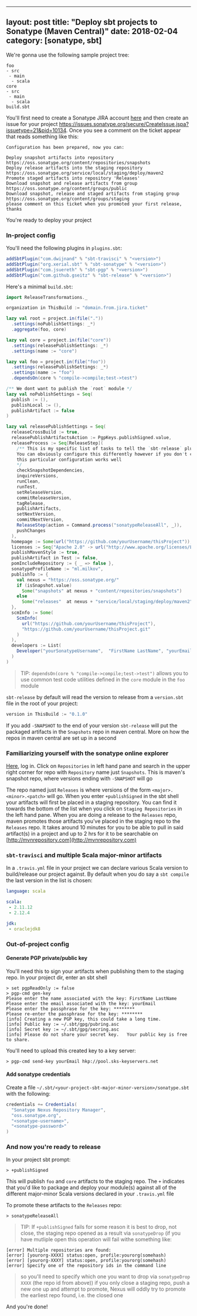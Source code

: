 
---
layout: post
title: "Deploy sbt projects to Sonatype (Maven Central)"
date: 2018-02-04
category: [sonatype, sbt]
---

We're gonna use the following sample project tree:

```
foo
- src
 - main
  - scala
core
- src
 - main
  - scala
build.sbt
```

You'll first need to create a Sonatype JIRA account [here](https://issues.sonatype.org) and then
create an issue for your project https://issues.sonatype.org/secure/CreateIssue.jspa?issuetype=21&pid=10134. Once
you see a comment on the ticket appear that reads something like this:

```
Configuration has been prepared, now you can:

Deploy snapshot artifacts into repository https://oss.sonatype.org/content/repositories/snapshots
Deploy release artifacts into the staging repository https://oss.sonatype.org/service/local/staging/deploy/maven2
Promote staged artifacts into repository 'Releases'
Download snapshot and release artifacts from group https://oss.sonatype.org/content/groups/public
Download snapshot, release and staged artifacts from staging group https://oss.sonatype.org/content/groups/staging
please comment on this ticket when you promoted your first release, thanks
```

You're ready to deploy your project

### In-project config

You'll need the following plugins in `plugins.sbt`:

```scala
addSbtPlugin("com.dwijnand" % "sbt-travisci" % "<version>")
addSbtPlugin("org.xerial.sbt" % "sbt-sonatype" % "<version>")
addSbtPlugin("com.jsuereth" % "sbt-pgp" % "<version>")
addSbtPlugin("com.github.gseitz" % "sbt-release" % "<version>")
```

Here's a minimal `build.sbt`:

```scala
import ReleaseTransformations._

organization in ThisBuild := "domain.from.jira.ticket"

lazy val root = project.in(file("."))
  .settings(noPublishSettings: _*)
  .aggregate(foo, core)

lazy val core = project.in(file("core"))
  .settings(releasePublishSettings: _*)
  .settings(name := "core")

lazy val foo = project.in(file("foo"))
  .settings(releasePublishSettings: _*)
  .settings(name := "foo")
  .dependsOn(core % "compile->compile;test->test")

/** We dont want to publish the `root` module */
lazy val noPublishSettings = Seq(
  publish := (),
  publishLocal := (),
  publishArtifact := false
)

lazy val releasePublishSettings = Seq(
  releaseCrossBuild := true,
  releasePublishArtifactsAction := PgpKeys.publishSigned.value,
  releaseProcess := Seq[ReleaseStep](
    /** This is my specific list of tasks to tell the `sbt-release` plugin to run.
    You can obviously configure this differently however if you don't care particularly,
    this particular configuration works well
    */
    checkSnapshotDependencies,
    inquireVersions,
    runClean,
    runTest,
    setReleaseVersion,
    commitReleaseVersion,
    tagRelease,
    publishArtifacts,
    setNextVersion,
    commitNextVersion,
    ReleaseStep(action = Command.process("sonatypeReleaseAll", _)),
    pushChanges
  ),
  homepage := Some(url("https://github.com/yourUsername/thisProject")),
  licenses := Seq("Apache 2.0" -> url("http://www.apache.org/licenses/LICENSE-2.0")),
  publishMavenStyle := true,
  publishArtifact in Test := false,
  pomIncludeRepository := { _ => false },
  sonatypeProfileName := "ml.milkov",
  publishTo := {
    val nexus = "https://oss.sonatype.org/"
    if (isSnapshot.value)
      Some("snapshots" at nexus + "content/repositories/snapshots")
    else
      Some("releases"  at nexus + "service/local/staging/deploy/maven2")
  },
  scmInfo := Some(
    ScmInfo(
      url("https://github.com/yourUsername/thisProject"),
      "https://github.com/yourUsername/thisProject.git"
    )
  ),
  developers := List(
    Developer("yourSonatypeUsername",  "FirstName LastName", "yourEmail", url("yourWebsiteUrl"))
  )
)
```

> TIP:
> `dependsOn(core % "compile->compile;test->test")` allows you to use common test
>  code utilities defined in the `core` module in the `foo` module

`sbt-release` by default will read the version to release from a `version.sbt` file in the root
of your project:

```scala
version in ThisBuild := "0.1.0"
```

If you add `-SNAPSHOT` to the end of your version `sbt-release` will put the packaged artifacts
in the `Snapshots` repo in maven central. More on how the repos in maven central are set up in a second

### Familiarizing yourself with the sonatype online explorer

[Here](https://oss.sonatype.org), log in. Click on `Repositories` in left hand pane and search in the upper right corner for repo
with `Repository` name just `Snapshots`. This is maven's snapshot repo, where versions ending with `-SNAPSHOT` will go

The repo named just `Releases` is where versions of the form `<major>.<minor>.<patch>` will go. When you enter `+publishSigned`
in the sbt shell your artifacts will first be placed in a staging repository. You can find it towards the bottom of the list when
you click on `Staging Repositories` in the left hand pane. When you are doing a release to the `Releases` repo, maven promotes those
artifacts you've placed in the staging repo to the `Releases` repo. It takes around 10 minutes for you to be able to pull in said
artifact(s) in a project and up to 2 hrs for it to be searchable on [http://mvnrepository.com](http://mvnrepository.com)

### `sbt-travisci` and multiple Scala major-minor artifacts

In a `.travis.yml` file in your project we can declare various Scala version to build/release our project
against. By default when you do say a `sbt compile` the last version in the list is chosen:

```yaml
language: scala

scala:
 - 2.11.12
 - 2.12.4

jdk:
 - oraclejdk8
```


### Out-of-project config

#### Generate PGP private/public key

You'll need this to sign your artifacts when publishing them
to the staging repo. In your project dir, enter an sbt shell

```
> set pgpReadOnly := false
> pgp-cmd gen-key
Please enter the name associated with the key: FirstName LastName
Please enter the email associated with the key: yourEmail
Please enter the passphrase for the key: ********
Please re-enter the passphrase for the key: ********
[info] Creating a new PGP key, this could take a long time.
[info] Public key := ~/.sbt/gpg/pubring.asc
[info] Secret key := ~/.sbt/gpg/secring.asc
[info] Please do not share your secret key.   Your public key is free to share.
```

You'll need to upload this created key to a key server:

```
> pgp-cmd send-key yourEmail hkp://pool.sks-keyservers.net
```

#### Add sonatype credentials

Create a file `~/.sbt/<your-project-sbt-major-minor-version>/sonatype.sbt` with the following:

```scala
credentials += Credentials(
  "Sonatype Nexus Repository Manager",
  "oss.sonatype.org",
  "<sonatype-username>",
  "<sonatype-password>"
)
```

### And now you're ready to release

In your project sbt prompt:

```
> +publishSigned
```

This will publish `foo` and `core` artifacts to the staging repo. The `+` indicates that you'd
like to package and deploy your module(s) against all of the different major-minor Scala versions
declared in your `.travis.yml` file

To promote these artifacts to the `Releases` repo:

```
> sonatypeReleaseAll
```

> TIP:
> If `+publishSigned` fails for some reason it is best to drop, not close, the staging repo opened as a result
> via `sonatypeDrop` (if you have mutliple open this operation will fail withe something like:
```
[error] Multiple repositories are found:
[error] [yourorg-XXXX] status:open, profile:yourorg(somehash)
[error] [yourorg-XXXY] status:open, profile:yourorg(somehash)
[error] Specify one of the repository ids in the command line
```
> so you'll need to specify which one you want to drop via `sonatypeDrop XXXX` (the repo id from above))
> if you only close a staging repo, push a new one up and attempt to promote, Nexus will oddly try to
> promote the earliest repo found, i.e. the closed one


And you're done!

